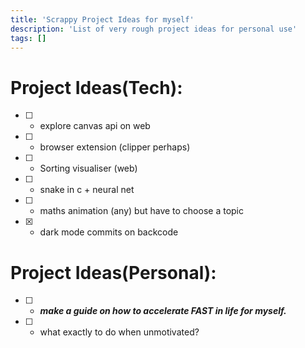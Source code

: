 ```yaml
---
title: 'Scrappy Project Ideas for myself'
description: 'List of very rough project ideas for personal use'
tags: []
---
```


# Project Ideas(Tech):

- [ ] - explore canvas api on web
- [ ] - browser extension (clipper perhaps)
- [ ] - Sorting visualiser (web)
- [ ] - snake in c + neural net 
- [ ] - maths animation (any) but have to choose a topic
- [x] - dark mode commits on backcode

# Project Ideas(Personal):

- [ ] - ***make a guide on how to accelerate FAST in life for myself.***
- [ ] - what exactly to do when unmotivated?
